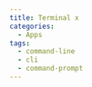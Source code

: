 ```yaml
---
title: Terminal x
categories:
  - Apps
tags:
  - command-line
  - cli
  - command-prompt
---
```

